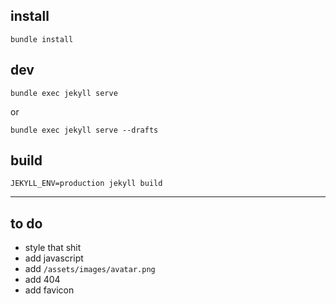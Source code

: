 ## install

```
bundle install
```

## dev

```
bundle exec jekyll serve
```

or

```
bundle exec jekyll serve --drafts
```

## build

```
JEKYLL_ENV=production jekyll build
```

---
## to do

- style that shit
- add javascript
- add `/assets/images/avatar.png`
- add 404
- add favicon